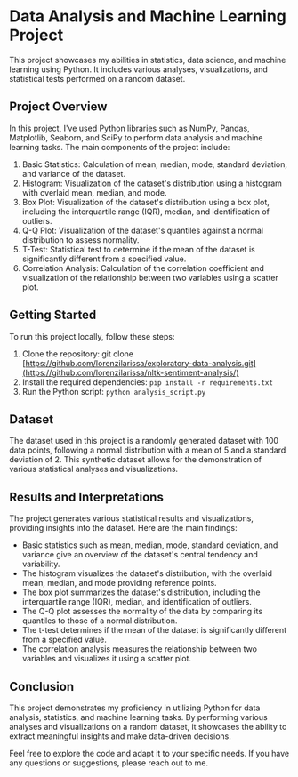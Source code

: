 # Data Analysis and Machine Learning Project

This project showcases my abilities in statistics, data science, and machine learning using Python. It includes various analyses, visualizations, and statistical tests performed on a random dataset.

## Project Overview

In this project, I've used Python libraries such as NumPy, Pandas, Matplotlib, Seaborn, and SciPy to perform data analysis and machine learning tasks. The main components of the project include:

1. Basic Statistics: Calculation of mean, median, mode, standard deviation, and variance of the dataset.
2. Histogram: Visualization of the dataset's distribution using a histogram with overlaid mean, median, and mode.
3. Box Plot: Visualization of the dataset's distribution using a box plot, including the interquartile range (IQR), median, and identification of outliers.
4. Q-Q Plot: Visualization of the dataset's quantiles against a normal distribution to assess normality.
5. T-Test: Statistical test to determine if the mean of the dataset is significantly different from a specified value.
6. Correlation Analysis: Calculation of the correlation coefficient and visualization of the relationship between two variables using a scatter plot.

## Getting Started

To run this project locally, follow these steps:

1. Clone the repository: git clone [https://github.com/lorenzilarissa/exploratory-data-analysis.git](https://github.com/lorenzilarissa/nltk-sentiment-analysis/)
2. Install the required dependencies: `pip install -r requirements.txt`
3. Run the Python script: `python analysis_script.py`

## Dataset

The dataset used in this project is a randomly generated dataset with 100 data points, following a normal distribution with a mean of 5 and a standard deviation of 2. This synthetic dataset allows for the demonstration of various statistical analyses and visualizations.

## Results and Interpretations

The project generates various statistical results and visualizations, providing insights into the dataset. Here are the main findings:

- Basic statistics such as mean, median, mode, standard deviation, and variance give an overview of the dataset's central tendency and variability.
- The histogram visualizes the dataset's distribution, with the overlaid mean, median, and mode providing reference points.
- The box plot summarizes the dataset's distribution, including the interquartile range (IQR), median, and identification of outliers.
- The Q-Q plot assesses the normality of the data by comparing its quantiles to those of a normal distribution.
- The t-test determines if the mean of the dataset is significantly different from a specified value.
- The correlation analysis measures the relationship between two variables and visualizes it using a scatter plot.

## Conclusion

This project demonstrates my proficiency in utilizing Python for data analysis, statistics, and machine learning tasks. By performing various analyses and visualizations on a random dataset, it showcases the ability to extract meaningful insights and make data-driven decisions.

Feel free to explore the code and adapt it to your specific needs. If you have any questions or suggestions, please reach out to me.
